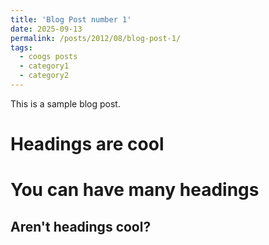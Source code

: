 ```yaml
---
title: 'Blog Post number 1'
date: 2025-09-13
permalink: /posts/2012/08/blog-post-1/
tags:
  - coogs posts
  - category1
  - category2
---
```


This is a sample blog post. 

Headings are cool
======

You can have many headings
======

Aren't headings cool?
------
